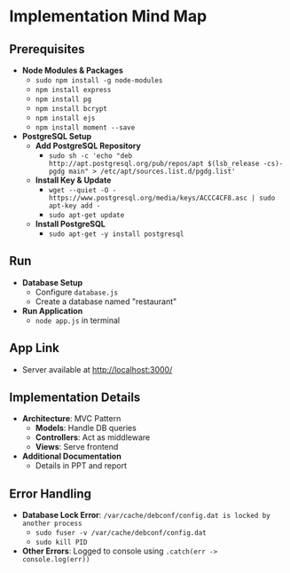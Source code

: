 # Implementation Mind Map

## Prerequisites
- **Node Modules & Packages**
  - `sudo npm install -g node-modules`
  - `npm install express`
  - `npm install pg`
  - `npm install bcrypt`
  - `npm install ejs`
  - `npm install moment --save`
- **PostgreSQL Setup**
  - **Add PostgreSQL Repository**
    - `sudo sh -c 'echo "deb http://apt.postgresql.org/pub/repos/apt $(lsb_release -cs)-pgdg main" > /etc/apt/sources.list.d/pgdg.list'`
  - **Install Key & Update**
    - `wget --quiet -O - https://www.postgresql.org/media/keys/ACCC4CF8.asc | sudo apt-key add -`
    - `sudo apt-get update`
  - **Install PostgreSQL**
    - `sudo apt-get -y install postgresql`

## Run
- **Database Setup**
  - Configure `database.js`
  - Create a database named "restaurant"
- **Run Application**
  - `node app.js` in terminal

## App Link
- Server available at [http://localhost:3000/](http://localhost:3000/)

## Implementation Details
- **Architecture**: MVC Pattern
  - **Models**: Handle DB queries
  - **Controllers**: Act as middleware
  - **Views**: Serve frontend
- **Additional Documentation**
  - Details in PPT and report

## Error Handling
- **Database Lock Error**: `/var/cache/debconf/config.dat is locked by another process`
  - `sudo fuser -v /var/cache/debconf/config.dat`
  - `sudo kill PID`
- **Other Errors**: Logged to console using `.catch(err -> console.log(err))`

